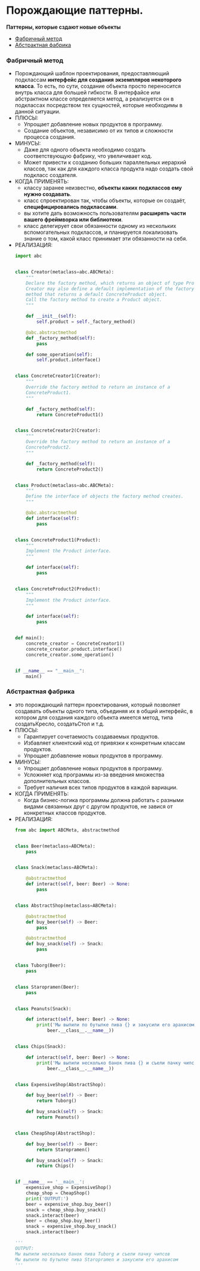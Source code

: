 # Порождающие паттерны.
**Паттерны, которые сздают новые объекты**

+ [Фабричный метод](#fabric)
+ [Абстрактная фабрика](#abstract_fabric)

### <a name="fabric"> </a> Фабричный метод
+ Порождающий шаблон проектирования, предоставляющий подклассам **интерфейс для создания экземпляров некоторого класса**. То есть, по сути, создание объекта просто переносится внутрь класса для большей гибкости. В интерфайсе или абстрактном классе определяется метод, а реализуется он в подклассах посредством тех сущностей, которые необходимы в данной ситуации.
+ ПЛЮСЫ:
    + Упрощает добавление новых продуктов в программу.
    + Создание объектов, независимо от их типов и сложности процесса создания.
+ МИНУСЫ:
    + Даже для одного объекта необходимо создать соответствующую фабрику, что увеличивает код.
    + Может привести к созданию больших параллельных иерархий классов, так как для каждого класса продукта надо создать свой подкласс создателя.
+ КОГДА ПРИМЕНЯТЬ:
    + классу заранее неизвестно, **объекты каких подклассов ему нужно создавать**.
    + класс спроектирован так, чтобы объекты, которые он создаёт, **специфицировались подклассами**.
    + вы хотите дать возможность пользователям **расширять части вашего фреймворка или библиотеки**.
    + класс делегирует свои обязанности одному из нескольких вспомогательных подклассов, и планируется локализовать знание о том, какой класс принимает эти обязанности на себя.
+ РЕАЛИЗАЦИЯ:
    ```py
    import abc
    
    
    class Creator(metaclass=abc.ABCMeta):
        """
        Declare the factory method, which returns an object of type Product.
        Creator may also define a default implementation of the factory
        method that returns a default ConcreteProduct object.
        Call the factory method to create a Product object.
        """
    
        def __init__(self):
            self.product = self._factory_method()
    
        @abc.abstractmethod
        def _factory_method(self):
            pass
    
        def some_operation(self):
            self.product.interface()
    
    
    class ConcreteCreator1(Creator):
        """
        Override the factory method to return an instance of a
        ConcreteProduct1.
        """
    
        def _factory_method(self):
            return ConcreteProduct1()
    
    
    class ConcreteCreator2(Creator):
        """
        Override the factory method to return an instance of a
        ConcreteProduct2.
        """
    
        def _factory_method(self):
            return ConcreteProduct2()
    
    
    class Product(metaclass=abc.ABCMeta):
        """
        Define the interface of objects the factory method creates.
        """
    
        @abc.abstractmethod
        def interface(self):
            pass
    
    
    class ConcreteProduct1(Product):
        """
        Implement the Product interface.
        """
    
        def interface(self):
            pass
    
    
    class ConcreteProduct2(Product):
        """
        Implement the Product interface.
        """
    
        def interface(self):
            pass
    
    
    def main():
        concrete_creator = ConcreteCreator1()
        concrete_creator.product.interface()
        concrete_creator.some_operation()
    
    
    if __name__ == "__main__":
        main()

    ```

### <a name="abstract_fabric"> </a> Абстрактная фабрика
+ это порождающий паттерн проектирования, который позволяет создавать объекты одного типа, объединяя их в общий интерфейс, в котором для создания каждого объекта имеется метод, типа создатьКресло, создатьСтол и т.д.
+ ПЛЮСЫ:
    + Гарантирует сочетаемость создаваемых продуктов.
    + Избавляет клиентский код от привязки к конкретным классам продуктов.
    + Упрощает добавление новых продуктов в программу.
+ МИНУСЫ:
    + Упрощает добавление новых продуктов в программу.
    + Усложняет код программы из-за введения множества дополнительных классов.
    + Требует наличия всех типов продуктов в каждой вариации.
+ КОГДА ПРИМЕНЯТЬ:
    + Когда бизнес-логика программы должна работать с разными видами связанных друг с другом продуктов, не завися от конкретных классов продуктов.
+ РЕАЛИЗАЦИЯ:
    ```py
    from abc import ABCMeta, abstractmethod
    
    
    class Beer(metaclass=ABCMeta):
    	pass
    
    
    class Snack(metaclass=ABCMeta):
    
    	@abstractmethod
    	def interact(self, beer: Beer) -> None:
    		pass
    
    
    class AbstractShop(metaclass=ABCMeta):
    
    	@abstractmethod
    	def buy_beer(self) -> Beer:
    		pass
    
    	@abstractmethod
    	def buy_snack(self) -> Snack:
    		pass
    
    
    class Tuborg(Beer):
    	pass
    
    
    class Staropramen(Beer):
    	pass
    
    
    class Peanuts(Snack):
    
    	def interact(self, beer: Beer) -> None:
    		print('Мы выпили по бутылке пива {} и закусили его арахисом'.format(
    			beer.__class__.__name__))
    
    
    class Chips(Snack):
    
    	def interact(self, beer: Beer) -> None:
    		print('Мы выпили несколько банок пива {} и съели пачку чипсов'.format(
    			beer.__class__.__name__))
    
    
    class ExpensiveShop(AbstractShop):
    
    	def buy_beer(self) -> Beer:
    		return Tuborg()
    
    	def buy_snack(self) -> Snack:
    		return Peanuts()
    
    
    class CheapShop(AbstractShop):
    
    	def buy_beer(self) -> Beer:
    		return Staropramen()
    
    	def buy_snack(self) -> Snack:
    		return Chips()
    
    
    if __name__ == '__main__':
    	expensive_shop = ExpensiveShop()
    	cheap_shop = CheapShop()
    	print('OUTPUT:')
    	beer = expensive_shop.buy_beer()
    	snack = cheap_shop.buy_snack()
    	snack.interact(beer)
    	beer = cheap_shop.buy_beer()
    	snack = expensive_shop.buy_snack()
    	snack.interact(beer)
    
    '''
    OUTPUT:
    Мы выпили несколько банок пива Tuborg и съели пачку чипсов
    Мы выпили по бутылке пива Staropramen и закусили его арахисом
    '''
    ```